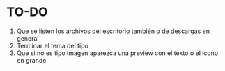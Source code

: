 # TO-DO

1. Que se listen los archivos del escritorio también o de descargas en general
2. Terminar el tema del tipo
3. Que si no es tipo imagen aparezca una preview con el texto o el icono en grande







